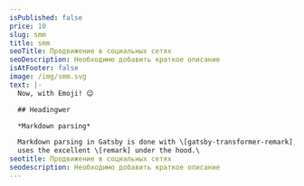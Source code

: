 ```yaml
---
isPublished: false
price: 10
slug: smm
title: smm
seoTitle: Продвижение в социальных сетях
seoDescription: Необходимо добавить краткое описание
isAtFooter: false
image: /img/smm.svg
text: |-
  Now, with Emoji! 😉

  ## Headingwer

  *Markdown parsing*

  Markdown parsing in Gatsby is done with \[gatsby-transformer-remark], which
  uses the excellent \[remark] under the hood.\
seotitle: Продвижение в социальных сетях
seodescription: Необходимо добавить краткое описание
---
```

